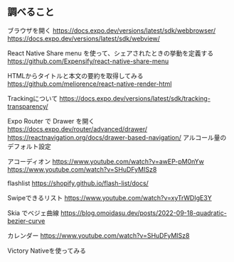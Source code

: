 

## 調べること

ブラウザを開く
https://docs.expo.dev/versions/latest/sdk/webbrowser/
https://docs.expo.dev/versions/latest/sdk/webview/

React Native Share menu を使って、シェアされたときの挙動を定義する
https://github.com/Expensify/react-native-share-menu

HTMLからタイトルと本文の要約を取得してみる
https://github.com/meliorence/react-native-render-html


Trackingについて
https://docs.expo.dev/versions/latest/sdk/tracking-transparency/

Expo Router で Drawer を開く
https://docs.expo.dev/router/advanced/drawer/
https://reactnavigation.org/docs/drawer-based-navigation/
アルコール量のデフォルト設定


アコーディオン
https://www.youtube.com/watch?v=awEP-pM0nYw
https://www.youtube.com/watch?v=SHuDFyMISz8

flashlist
https://shopify.github.io/flash-list/docs/

Swipeできるリスト
https://www.youtube.com/watch?v=xyTrWDIgE3Y

Skia でベジェ曲線
https://blog.omoidasu.dev/posts/2022-09-18-quadratic-bezier-curve

カレンダー
https://www.youtube.com/watch?v=SHuDFyMISz8

Victory Nativeを使ってみる

